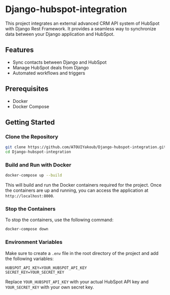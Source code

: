 # Django-hubspot-integration
This project integrates an external advanced CRM API system of HubSpot with Django Rest Framework. It provides a seamless way to synchronize data between your Django application and HubSpot.

## Features

- Sync contacts between Django and HubSpot
- Manage HubSpot deals from Django
- Automated workflows and triggers

## Prerequisites

- Docker
- Docker Compose

## Getting Started

### Clone the Repository

```sh
git clone https://github.com/ATOUIYakoub/Django-hubspot-integration.git
cd Django-hubspot-integration
```

### Build and Run with Docker

```sh
docker-compose up --build
```

This will build and run the Docker containers required for the project. Once the containers are up and running, you can access the application at `http://localhost:8000`.

### Stop the Containers

To stop the containers, use the following command:

```sh
docker-compose down
```

### Environment Variables

Make sure to create a `.env` file in the root directory of the project and add the following variables:

```
HUBSPOT_API_KEY=YOUR_HUBSPOT_API_KEY
SECRET_KEY=YOUR_SECRET_KEY
```

Replace `YOUR_HUBSPOT_API_KEY` with your actual HubSpot API key and `YOUR_SECRET_KEY` with your own secret key.

